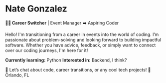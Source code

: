 # Nate Gonzalez

**👩‍💻 Career Switcher** | Event Manager ➡️ Aspiring Coder

Hello! I'm transitioning from a career in events into the world of coding. I’m passionate about problem-solving and looking forward to building impactful software. Whether you have advice, feedback, or simply want to connect over our coding journeys, I'm here for it!

**Currently learning:** Python
**Interested in:** Backend, I think?

💬 Let’s chat about code, career transitions, or any cool tech projects!
📍 Orlando, FL
